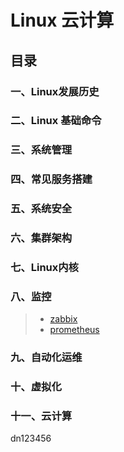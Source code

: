 
# Linux 云计算
## 目录
### 一、Linux发展历史
### 二、Linux 基础命令
### 三、系统管理
### 四、常见服务搭建
### 五、系统安全
### 六、集群架构
### 七、Linux内核
### 八、监控
> - [zabbix](https://abbott68.github.io/linux/监控/zabbix/) 
> - [prometheus](https://abbott68.github.io/linux/监控/prometheus)

### 九、自动化运维
### 十、虚拟化
### 十一、云计算
dn123456
